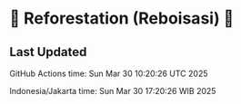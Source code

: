 
# 🌳 Reforestation (Reboisasi) 🌲

## Last Updated

GitHub Actions time: Sun Mar 30 10:20:26 UTC 2025

Indonesia/Jakarta time: Sun Mar 30 17:20:26 WIB 2025
